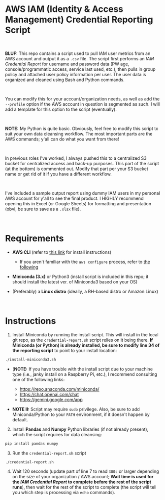 # AWS IAM (Identity & Access Management) Credential Reporting Script

<br>

**BLUF:** This repo contains a script used to pull IAM user metrics from an AWS account and output it as a ```.csv``` file. The script first performs an _IAM Credential Report_ for username and password data (PW age, console/programmatic access, service last used, etc.), then pulls in group policy and attached user policy information per user. The user data is organized and cleaned using Bash and Python commands.

<br>

You can modify this for your account/organization needs, as well as add the ```--profile``` option if the AWS account in question is segmented as such. I will add a template for this option to the script (eventually).

<br>

**NOTE:** My Python is quite basic. Obviously, feel free to modify this script to suit your own data cleansing workflow. The most important parts are the AWS commands; y'all can do what you want from there!

<br>

In previous roles I've worked, I always pushed this to a centralized S3 bucket for centralized access and back-up purposes. This part of the script (at the bottom) is commented out. Modify that part per your S3 bucket name or get rid of it if you have a different workflow.

<br>

I've included a sample output report using dummy IAM users in my personal AWS account for y'all to see the final product. I HIGHLY recommend opening this in Excel (or Google Sheets) for formatting and presentation (obvi, be sure to save as a ```.xlsx``` file).

<br>

# Requirements

* **AWS CLI** (refer to [this link](https://docs.aws.amazon.com/cli/latest/userguide/getting-started-install.html) for install instructions)
   * If you aren't familiar with the ```aws configure``` process, refer to [the following](https://docs.aws.amazon.com/cli/latest/userguide/cli-chap-configure.html)

* **Miniconda (3.x)** or Python3 (install script is included in this repo; it should install the latest ver. of Miniconda3 based on your OS)

* (Preferably) a **Linux distro** (ideally, a RH-based distro or Amazon Linux)

<br>

# Instructions

1) Install Miniconda by running the install script. This will install in the local git repo, as the ```credential-report.sh``` script relies on it being there. **If Miniconda (or Python) is already installed, be sure to modify line 34 of the reporting script** to point to your install location:

```bash
./install-miniconda3.sh
```
   * (**NOTE:** If you have trouble with the install script due to your machine type (i.e., janky install on a Raspberry Pi, etc.), I recommend consulting one of the following links:
      * https://repo.anaconda.com/miniconda/
      * https://chat.openai.com/chat
      * https://gemini.google.com/app

   * **NOTE II:** Script may require ```sudo``` privilege. Also, be sure to add Miniconda/Python to your ```PATH``` environment, if it doesn't happen by default.

2) Install **Pandas** and **Numpy** Python libraries (if not already present), which the script requires for data cleansing:

```bash
pip install pandas numpy
```

3) Run the ```credential-report.sh``` script

```bash
./credential-report.sh
```

4) Wait 120 seconds (update part of line 7 to read ```300s``` or larger depending on the size of your organization / AWS account; **Wait time is used for the _IAM Credential Report_ to complete before the rest of the script runs**), then wait for the rest of the script to complete (the script will tell you which step is processing via ```echo``` commands).
